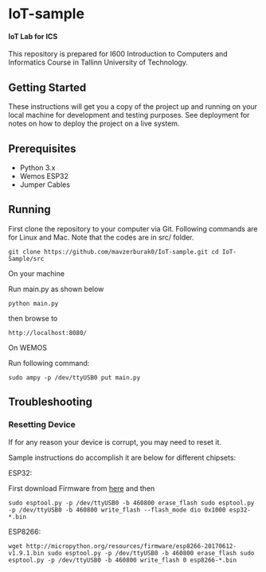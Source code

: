 # IoT-sample
#### IoT Lab for ICS

This repository is prepared for I600 Introduction to Computers and Informatics Course in Tallinn University of Technology.

## Getting Started

These instructions will get you a copy of the project up and running on your local machine for development and testing purposes. See deployment for notes on how to deploy the project on a live system.

## Prerequisites

* Python 3.x
* Wemos ESP32
* Jumper Cables

## Running

First clone the repository to your computer via Git. Following commands are for Linux and Mac. Note that the codes are in src/ folder.


`git clone https://github.com/mavzerburak0/IoT-sample.git
cd IoT-Sample/src`

On your machine

Run main.py as shown below

`python main.py`

then browse to

`http://localhost:8080/`

On WEMOS

Run following command:

`sudo ampy -p /dev/ttyUSB0 put main.py` 

## Troubleshooting


### Resetting Device

If for any reason your device is corrupt, you may need to reset it.

Sample instructions do accomplish it are below for different chipsets:

ESP32:

First download Firmware from [here](http://micropython.org/download#esp32) and then

`sudo esptool.py -p /dev/ttyUSB0 -b 460800 erase_flash
sudo esptool.py -p /dev/ttyUSB0 -b 460800 write_flash --flash_mode dio 0x1000 esp32-*.bin`

ESP8266:

`wget http://micropython.org/resources/firmware/esp8266-20170612-v1.9.1.bin
sudo esptool.py -p /dev/ttyUSB0 -b 460800 erase_flash
sudo esptool.py -p /dev/ttyUSB0 -b 460800 write_flash 0 esp8266-*.bin`
